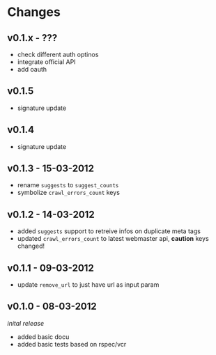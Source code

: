 # Changes

## v0.1.x - ???
  * check different auth optinos
  * integrate official API
  * add oauth

## v0.1.5
  * signature update

## v0.1.4
  * signature update

## v0.1.3 - 15-03-2012
  * rename `suggests` to `suggest_counts`
  * symbolize `crawl_errors_count` keys

## v0.1.2 - 14-03-2012
  * added `suggests` support to retreive infos on duplicate meta tags
  * updated `crawl_errors_count` to latest webmaster api, **caution** keys changed!

## v0.1.1 - 09-03-2012
  * update `remove_url` to just have url as input param

## v0.1.0 - 08-03-2012
_inital release_

  * added basic docu
  * added basic tests based on rspec/vcr
